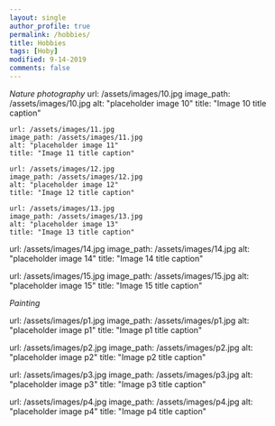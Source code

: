 ```yaml
---
layout: single
author_profile: true
permalink: /hobbies/
title: Hobbies
tags: [Hoby]
modified: 9-14-2019
comments: false
---
```



*Nature photography*
url: /assets/images/10.jpg
    image_path: /assets/images/10.jpg
    alt: "placeholder image 10"
    title: "Image 10 title caption"

    url: /assets/images/11.jpg
    image_path: /assets/images/11.jpg
    alt: "placeholder image 11"
    title: "Image 11 title caption"

    url: /assets/images/12.jpg
    image_path: /assets/images/12.jpg
    alt: "placeholder image 12"
    title: "Image 12 title caption"

    url: /assets/images/13.jpg
    image_path: /assets/images/13.jpg
    alt: "placeholder image 13"
    title: "Image 13 title caption"


url: /assets/images/14.jpg
    image_path: /assets/images/14.jpg
    alt: "placeholder image 14"
    title: "Image 14 title caption"


url: /assets/images/15.jpg
    image_path: /assets/images/15.jpg
    alt: "placeholder image 15"
    title: "Image 15 title caption"


*Painting*

url: /assets/images/p1.jpg
    image_path: /assets/images/p1.jpg
    alt: "placeholder image p1"
    title: "Image p1 title caption"


url: /assets/images/p2.jpg
    image_path: /assets/images/p2.jpg
    alt: "placeholder image p2"
    title: "Image p2 title caption"


url: /assets/images/p3.jpg
    image_path: /assets/images/p3.jpg
    alt: "placeholder image p3"
    title: "Image p3 title caption"


url: /assets/images/p4.jpg
    image_path: /assets/images/p4.jpg
    alt: "placeholder image p4"
    title: "Image p4 title caption"
